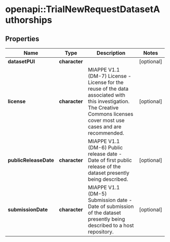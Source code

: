 # openapi::TrialNewRequestDatasetAuthorships

## Properties
Name | Type | Description | Notes
------------ | ------------- | ------------- | -------------
**datasetPUI** | **character** |  | [optional] 
**license** | **character** | MIAPPE V1.1 (DM-7) License - License for the reuse of the data associated with this investigation. The Creative Commons licenses cover most use cases and are recommended. | [optional] 
**publicReleaseDate** | **character** | MIAPPE V1.1 (DM-6) Public release date - Date of first public release of the dataset presently being described. | [optional] 
**submissionDate** | **character** | MIAPPE V1.1 (DM-5) Submission date - Date of submission of the dataset presently being described to a host repository. | [optional] 


